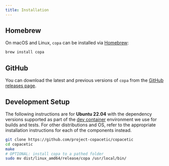 ```yaml
---
title: Installation
---
```


## Homebrew
On macOS and Linux, `copa` can be installed via [Homebrew](https://brew.sh/):

```bash
brew install copa
```

## GitHub
You can download the latest and previous versions of `copa` from the [GitHub releases page](https://github.com/project-copacetic/copacetic/releases).

## Development Setup
The following instructions are for **Ubuntu 22.04** with the dependency versions supported as part of the [dev container](./contributing.md/#visual-studio-code-development-container) environment we use for builds and tests. For other distributions and OS, refer to the appropriate installation instructions for each of the components instead.

```bash
git clone https://github.com/project-copacetic/copacetic
cd copacetic
make
# OPTIONAL: install copa to a pathed folder
sudo mv dist/linux_amd64/release/copa /usr/local/bin/
```
